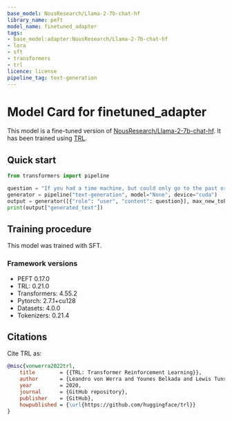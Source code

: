 ```yaml
---
base_model: NousResearch/Llama-2-7b-chat-hf
library_name: peft
model_name: finetuned_adapter
tags:
- base_model:adapter:NousResearch/Llama-2-7b-chat-hf
- lora
- sft
- transformers
- trl
licence: license
pipeline_tag: text-generation
---
```


# Model Card for finetuned_adapter

This model is a fine-tuned version of [NousResearch/Llama-2-7b-chat-hf](https://huggingface.co/NousResearch/Llama-2-7b-chat-hf).
It has been trained using [TRL](https://github.com/huggingface/trl).

## Quick start

```python
from transformers import pipeline

question = "If you had a time machine, but could only go to the past or the future once and never return, which would you choose and why?"
generator = pipeline("text-generation", model="None", device="cuda")
output = generator([{"role": "user", "content": question}], max_new_tokens=128, return_full_text=False)[0]
print(output["generated_text"])
```

## Training procedure

 


This model was trained with SFT.

### Framework versions

- PEFT 0.17.0
- TRL: 0.21.0
- Transformers: 4.55.2
- Pytorch: 2.7.1+cu128
- Datasets: 4.0.0
- Tokenizers: 0.21.4

## Citations



Cite TRL as:
    
```bibtex
@misc{vonwerra2022trl,
	title        = {{TRL: Transformer Reinforcement Learning}},
	author       = {Leandro von Werra and Younes Belkada and Lewis Tunstall and Edward Beeching and Tristan Thrush and Nathan Lambert and Shengyi Huang and Kashif Rasul and Quentin Gallou{\'e}dec},
	year         = 2020,
	journal      = {GitHub repository},
	publisher    = {GitHub},
	howpublished = {\url{https://github.com/huggingface/trl}}
}
```